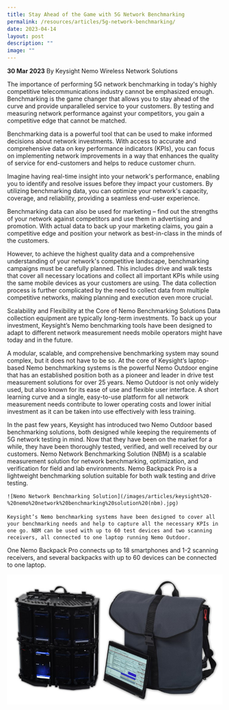 ```yaml
---
title: Stay Ahead of the Game with 5G Network Benchmarking
permalink: /resources/articles/5g-network-benchmarking/
date: 2023-04-14
layout: post
description: ""
image: ""
---
```

**30 Mar 2023**
By Keysight Nemo Wireless Network Solutions

The importance of performing 5G network benchmarking in today's highly competitive telecommunications industry cannot be emphasized enough. Benchmarking is the game changer that allows you to stay ahead of the curve and provide unparalleled service to your customers. By testing and measuring network performance against your competitors, you gain a competitive edge that cannot be matched. 

Benchmarking data is a powerful tool that can be used to make informed decisions about network investments. With access to accurate and comprehensive data on key performance indicators (KPIs), you can focus on implementing network improvements in a way that enhances the quality of service for end-customers and helps to reduce customer churn. 

Imagine having real-time insight into your network's performance, enabling you to identify and resolve issues before they impact your customers. By utilizing benchmarking data, you can optimize your network's capacity, coverage, and reliability, providing a seamless end-user experience.

Benchmarking data can also be used for marketing – find out the strengths of your network against competitors and use them in advertising and promotion. With actual data to back up your marketing claims, you gain a competitive edge and position your network as best-in-class in the minds of the customers. 

However, to achieve the highest quality data and a comprehensive understanding of your network's competitive landscape, benchmarking campaigns must be carefully planned. This includes drive and walk tests that cover all necessary locations and collect all important KPIs while using the same mobile devices as your customers are using. The data collection process is further complicated by the need to collect data from multiple competitive networks, making planning and execution even more crucial.

Scalability and Flexibility at the Core of Nemo Benchmarking Solutions
Data collection equipment are typically long-term investments. To back up your investment, Keysight’s Nemo benchmarking tools have been designed to adapt to different network measurement needs mobile operators might have today and in the future. 

A modular, scalable, and comprehensive benchmarking system may sound complex, but it does not have to be so. At the core of Keysight’s laptop-based Nemo benchmarking systems is the powerful Nemo Outdoor engine that has an established position both as a pioneer and leader in drive test measurement solutions for over 25 years. Nemo Outdoor is not only widely used, but also known for its ease of use and flexible user interface. A short learning curve and a single, easy-to-use platform for all network measurement needs contribute to lower operating costs and lower initial investment as it can be taken into use effectively with less training. 

In the past few years, Keysight has introduced two Nemo Outdoor based benchmarking solutions, both designed while keeping the requirements of 5G network testing in mind. Now that they have been on the market for a while, they have been thoroughly tested, verified, and well received by our customers.  Nemo Network Benchmarking Solution (NBM) is a scalable measurement solution for network benchmarking, optimization, and verification for field and lab environments. Nemo Backpack Pro is a lightweight benchmarking solution suitable for both walk testing and drive testing. 
	
	![Nemo Network Benchmarking Solution](/images/articles/keysight%20-%20nemo%20network%20benchmarking%20solution%20(nbm).jpg)
	
	Keysight’s Nemo benchmarking systems have been designed to cover all your benchmarking needs and help to capture all the necessary KPIs in one go. NBM can be used with up to 60 test devices and two scanning receivers, all connected to one laptop running Nemo Outdoor.

One Nemo Backpack Pro connects up to 18 smartphones and 1-2 scanning receivers, and several backpacks with up to 60 devices can be connected to one laptop.

![Nemo Backpack](/images/articles/keysight%20-%20nemo%20backpack%20pro.jpg)

